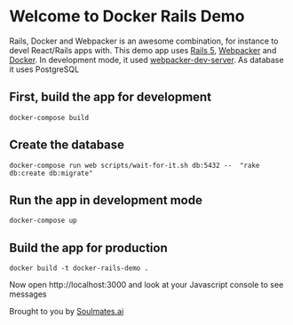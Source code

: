 # Welcome to Docker Rails Demo
Rails, Docker and Webpacker is an awesome combination, for instance to devel React/Rails apps with.
This demo app uses [Rails 5](https://rubyonrails.org/), [Webpacker](https://github.com/rails/webpacker) and [Docker](https://www.docker.com/). In development mode, it used [webpacker-dev-server](https://github.com/webpack/webpack-dev-server). As database it uses PostgreSQL

## First, build the app for development
`docker-compose build`

## Create the database
`docker-compose run web scripts/wait-for-it.sh db:5432 --  "rake db:create db:migrate"`

## Run the app in development mode
`docker-compose up`

## Build the app for production
`docker build -t docker-rails-demo .`

Now open http://localhost:3000 and look at your Javascript console to see messages

Brought to you by [Soulmates.ai](http://www.soulmates.ai)
